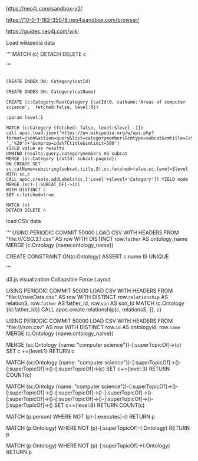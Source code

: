 https://neo4j.com/sandbox-v2/

https://10-0-1-182-35078.neo4jsandbox.com/browser/

https://guides.neo4j.com/wiki

Load wikipedia data

'''
MATCH (c) DETACH DELETE c

'''


```

CREATE INDEX ON: Category(catId)

CREATE INDEX ON: Category(catName)

CREATE (c:Category:RootCategory {catId:0, catName:'Areas of computer science',  fetched:false, level:0})

:param level:1

MATCH (c:Category {fetched: false, level:$level -1})
call apoc.load.json('https://en.wikipedia.org/w/api.php?format=json&action=query&list=categorymembers&cmtype=subcat&cmtitle=Category:'+replace(c.catName,' ','%20')+'&cmprop=ids%7Ctitle&cmlimit=500')
YIELD value	as results
UNWIND results.query.categorymembers AS subcat
MERGE (sc:Category {catId: subcat.pageid})
ON CREATE SET sc.catName=substring(subcat.title,9),sc.fetched=false,sc.level=$level
WITH sc,c
CALL apoc.create.addLabels(sc,['Level'+$level+'Category']) YIELD node
MERGE (sc)-[:SUBCAT_OF]->(c)
WITH DISTINCT c
SET c.fetched=true

MATCH (n)
DETACH DELETE n

```

load CSV data


'''
USING PERIODIC COMMIT 50000
LOAD CSV WITH HEADERS FROM "file:///CSO.3.1.csv" AS row
WITH DISTINCT row.`father` AS ontology_name
MERGE (c:Ontology {name:ontology_name})

CREATE CONSTRAINT ON(c:Ontology) ASSERT c.name IS UNIQUE

'''


d3.js visualization
Collapsible Force Layout




USING PERIODIC COMMIT 50000
LOAD CSV WITH HEADERS FROM "file:///newData.csv" AS row
WITH DISTINCT row.`relationship` AS relationS, row.`father` AS father_Id, row.`son` AS son_Id
MATCH (c:Ontology {id:father_Id}) 
CALL apoc.create.relationship(c, relationsS, {}, c)



USING PERIODIC COMMIT 50000
LOAD CSV WITH HEADERS FROM "file:///son.csv" AS row
WITH DISTINCT row.`id` AS ontologyId, row.`name`
MERGE (c:Ontology {name:ontology_name})


MERGE (sc:Ontology {name: "computer science"})-[:superTopicOf]->(c)
SET c +={level:1}
RETURN c

MATCH (sc:Ontology {name: "computer science"})-[:superTopicOf]->()-[:superTopicOf]->()-[:superTopicOf]->(c)
SET c+={level:3}
RETURN COUNT(c)

MATCH (sc:Ontolgy {name: "computer science"})-[:superTopicOf]->()-[:superTopicOf]->()-[:superTopicOf]->()-[:superTopicOf]->()-[:superTopicOf]->()-[:superTopicOf]->()-[:superTopicOf]->()-[:superTopicOf]->()
SET c+={level:8}
RETURN COUNT(c)


MATCH (p:person)
WHERE NOT (p)-[:executes]-()
RETURN p


MATCH (p:Ontology)
WHERE NOT (p)-[:superTopicOf]-(:Ontology)
RETURN p

MATCH (p:Ontology)
WHERE NOT (p)-[:superTopicOf]->(:Ontology)
RETURN p